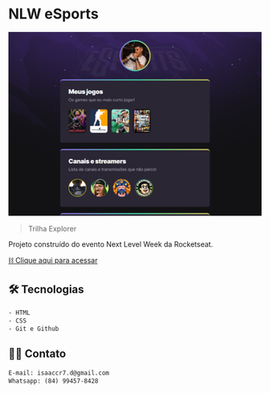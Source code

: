 # NLW eSports

![preview](./.github/preview.png)

> Trilha Explorer

Projeto construído do evento Next Level Week da Rocketseat.

[⛓ Clique aqui para acessar](https://isaacd4vid.github.io/nlw/)

## 🛠 Tecnologias

    - HTML 
    - CSS
    - Git e Github

## 🧑‍💻 Contato
    E-mail: isaaccr7.d@gmail.com
    Whatsapp: (84) 99457-8428
